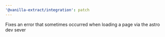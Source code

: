 ```yaml
---
'@vanilla-extract/integration': patch
---
```


Fixes an error that sometimes occurred when loading a page via the astro dev sever
